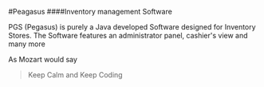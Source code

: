 #Peagasus
####Inventory management Software

PGS (Pegasus) is purely a Java developed Software designed  for Inventory Stores. The Software features an administrator panel, cashier's view and many more

As Mozart would say
>Keep Calm and Keep Coding
